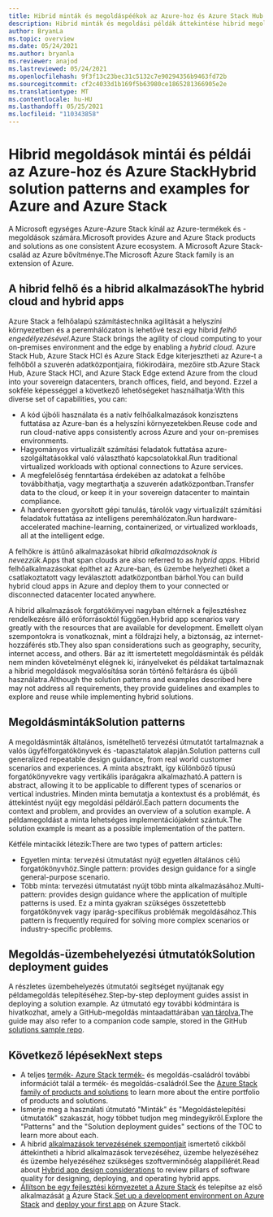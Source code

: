 ```yaml
---
title: Hibrid minták és megoldáspéékok az Azure-hoz és Azure Stack Hub
description: Hibrid minták és megoldási példák áttekintése hibrid megoldások tanulására és építésre az Azure-ban és a Azure Stack Hub.
author: BryanLa
ms.topic: overview
ms.date: 05/24/2021
ms.author: bryanla
ms.reviewer: anajod
ms.lastreviewed: 05/24/2021
ms.openlocfilehash: 9f3f13c23bec31c5132c7e90294356b9463fd72b
ms.sourcegitcommit: cf2c4033d1b169f5b63980ce1865281366905e2e
ms.translationtype: MT
ms.contentlocale: hu-HU
ms.lasthandoff: 05/25/2021
ms.locfileid: "110343858"
---
```

# <a name="hybrid-solution-patterns-and-examples-for-azure-and-azure-stack"></a><span data-ttu-id="747d6-103">Hibrid megoldások mintái és példái az Azure-hoz és Azure Stack</span><span class="sxs-lookup"><span data-stu-id="747d6-103">Hybrid solution patterns and examples for Azure and Azure Stack</span></span>

<span data-ttu-id="747d6-104">A Microsoft egységes Azure-Azure Stack kínál az Azure-termékek és -megoldások számára.</span><span class="sxs-lookup"><span data-stu-id="747d6-104">Microsoft provides Azure and Azure Stack products and solutions as one consistent Azure ecosystem.</span></span> <span data-ttu-id="747d6-105">A Microsoft Azure Stack-család az Azure bővítménye.</span><span class="sxs-lookup"><span data-stu-id="747d6-105">The Microsoft Azure Stack family is an extension of Azure.</span></span>

## <a name="the-hybrid-cloud-and-hybrid-apps"></a><span data-ttu-id="747d6-106">A hibrid felhő és a hibrid alkalmazások</span><span class="sxs-lookup"><span data-stu-id="747d6-106">The hybrid cloud and hybrid apps</span></span>

<span data-ttu-id="747d6-107">Azure Stack a felhőalapú számítástechnika agilitását a helyszíni környezetben és a peremhálózaton is lehetővé teszi egy hibrid *felhő engedélyezésével.*</span><span class="sxs-lookup"><span data-stu-id="747d6-107">Azure Stack brings the agility of cloud computing to your on-premises environment and the edge by enabling a *hybrid cloud*.</span></span> <span data-ttu-id="747d6-108">Azure Stack Hub, Azure Stack HCI és Azure Stack Edge kiterjesztheti az Azure-t a felhőből a szuverén adatközpontjaira, fiókirodáira, mezőire stb.</span><span class="sxs-lookup"><span data-stu-id="747d6-108">Azure Stack Hub, Azure Stack HCI, and Azure Stack Edge extend Azure from the cloud into your sovereign datacenters, branch offices, field, and beyond.</span></span> <span data-ttu-id="747d6-109">Ezzel a sokféle képességgel a következő lehetőségeket használhatja:</span><span class="sxs-lookup"><span data-stu-id="747d6-109">With this diverse set of capabilities, you can:</span></span>

- <span data-ttu-id="747d6-110">A kód újbóli használata és a natív felhőalkalmazások konzisztens futtatása az Azure-ban és a helyszíni környezetekben.</span><span class="sxs-lookup"><span data-stu-id="747d6-110">Reuse code and run cloud-native apps consistently across Azure and your on-premises environments.</span></span>
- <span data-ttu-id="747d6-111">Hagyományos virtualizált számítási feladatok futtatása azure-szolgáltatásokkal való választható kapcsolatokkal.</span><span class="sxs-lookup"><span data-stu-id="747d6-111">Run traditional virtualized workloads with optional connections to Azure services.</span></span>
- <span data-ttu-id="747d6-112">A megfelelőség fenntartása érdekében az adatokat a felhőbe továbbíthatja, vagy megtarthatja a szuverén adatközpontban.</span><span class="sxs-lookup"><span data-stu-id="747d6-112">Transfer data to the cloud, or keep it in your sovereign datacenter to maintain compliance.</span></span>
- <span data-ttu-id="747d6-113">A hardveresen gyorsított gépi tanulás, tárolók vagy virtualizált számítási feladatok futtatása az intelligens peremhálózaton.</span><span class="sxs-lookup"><span data-stu-id="747d6-113">Run hardware-accelerated machine-learning, containerized, or virtualized workloads, all at the intelligent edge.</span></span>

<span data-ttu-id="747d6-114">A felhőkre is áttűnő alkalmazásokat hibrid *alkalmazásoknak is nevezzük.*</span><span class="sxs-lookup"><span data-stu-id="747d6-114">Apps that span clouds are also referred to as *hybrid apps*.</span></span> <span data-ttu-id="747d6-115">Hibrid felhőalkalmazásokat építhet az Azure-ban, és üzembe helyezheti őket a csatlakoztatott vagy leválasztott adatközpontban bárhol.</span><span class="sxs-lookup"><span data-stu-id="747d6-115">You can build hybrid cloud apps in Azure and deploy them to your connected or disconnected datacenter located anywhere.</span></span>

<span data-ttu-id="747d6-116">A hibrid alkalmazások forgatókönyvei nagyban eltérnek a fejlesztéshez rendelkezésre álló erőforrásoktól függően.</span><span class="sxs-lookup"><span data-stu-id="747d6-116">Hybrid app scenarios vary greatly with the resources that are available for development.</span></span> <span data-ttu-id="747d6-117">Emellett olyan szempontokra is vonatkoznak, mint a földrajzi hely, a biztonság, az internet-hozzáférés stb.</span><span class="sxs-lookup"><span data-stu-id="747d6-117">They also span considerations such as geography, security, internet access, and others.</span></span> <span data-ttu-id="747d6-118">Bár az itt ismertetett megoldásminták és példák nem minden követelményt elégnek ki, irányelveket és példákat tartalmaznak a hibrid megoldások megvalósítása során történő feltárásra és újbóli használatra.</span><span class="sxs-lookup"><span data-stu-id="747d6-118">Although the solution patterns and examples described here may not address all requirements, they provide guidelines and examples to explore and reuse while implementing hybrid solutions.</span></span>

## <a name="solution-patterns"></a><span data-ttu-id="747d6-119">Megoldásminták</span><span class="sxs-lookup"><span data-stu-id="747d6-119">Solution patterns</span></span>

<span data-ttu-id="747d6-120">A megoldásminták általános, ismételhető tervezési útmutatót tartalmaznak a valós ügyfélforgatókönyvek és -tapasztalatok alapján.</span><span class="sxs-lookup"><span data-stu-id="747d6-120">Solution patterns cull generalized repeatable design guidance, from real world customer scenarios and experiences.</span></span> <span data-ttu-id="747d6-121">A minta absztrakt, így különböző típusú forgatókönyvekre vagy vertikális iparágakra alkalmazható.</span><span class="sxs-lookup"><span data-stu-id="747d6-121">A pattern is abstract, allowing it to be applicable to different types of scenarios or vertical industries.</span></span> <span data-ttu-id="747d6-122">Minden minta bemutatja a kontextust és a problémát, és áttekintést nyújt egy megoldási példáról.</span><span class="sxs-lookup"><span data-stu-id="747d6-122">Each pattern documents the context and problem, and provides an overview of a solution example.</span></span> <span data-ttu-id="747d6-123">A példamegoldást a minta lehetséges implementációjaként szántuk.</span><span class="sxs-lookup"><span data-stu-id="747d6-123">The solution example is meant as a possible implementation of the pattern.</span></span>

<span data-ttu-id="747d6-124">Kétféle mintacikk létezik:</span><span class="sxs-lookup"><span data-stu-id="747d6-124">There are two types of pattern articles:</span></span>

- <span data-ttu-id="747d6-125">Egyetlen minta: tervezési útmutatást nyújt egyetlen általános célú forgatókönyvhöz.</span><span class="sxs-lookup"><span data-stu-id="747d6-125">Single pattern: provides design guidance for a single general-purpose scenario.</span></span>
- <span data-ttu-id="747d6-126">Több minta: tervezési útmutatást nyújt több minta alkalmazásához.</span><span class="sxs-lookup"><span data-stu-id="747d6-126">Multi-pattern: provides design guidance where the application of multiple patterns is used.</span></span> <span data-ttu-id="747d6-127">Ez a minta gyakran szükséges összetettebb forgatókönyvek vagy iparág-specifikus problémák megoldásához.</span><span class="sxs-lookup"><span data-stu-id="747d6-127">This pattern is frequently required for solving more complex scenarios or industry-specific problems.</span></span>

## <a name="solution-deployment-guides"></a><span data-ttu-id="747d6-128">Megoldás-üzembehelyezési útmutatók</span><span class="sxs-lookup"><span data-stu-id="747d6-128">Solution deployment guides</span></span>

<span data-ttu-id="747d6-129">A részletes üzembehelyezés útmutatói segítséget nyújtanak egy példamegoldás telepítéséhez.</span><span class="sxs-lookup"><span data-stu-id="747d6-129">Step-by-step deployment guides assist in deploying a solution example.</span></span> <span data-ttu-id="747d6-130">Az útmutató egy további kódmintára is hivatkozhat, amely a GitHub-megoldás mintaadattárában [van tárolva.](https://github.com/Azure-Samples/azure-intelligent-edge-patterns)</span><span class="sxs-lookup"><span data-stu-id="747d6-130">The guide may also refer to a companion code sample, stored in the GitHub [solutions sample repo](https://github.com/Azure-Samples/azure-intelligent-edge-patterns).</span></span>

## <a name="next-steps"></a><span data-ttu-id="747d6-131">Következő lépések</span><span class="sxs-lookup"><span data-stu-id="747d6-131">Next steps</span></span>

- <span data-ttu-id="747d6-132">A teljes [termék- Azure Stack termék-](/azure-stack) és megoldás-családról további információt talál a termék- és megoldás-családról.</span><span class="sxs-lookup"><span data-stu-id="747d6-132">See the [Azure Stack family of products and solutions](/azure-stack) to learn more about the entire portfolio of products and solutions.</span></span>
- <span data-ttu-id="747d6-133">Ismerje meg a használati útmutató "Minták" és "Megoldástelepítési útmutatók" szakaszát, hogy többet tudjon meg mindegyikről.</span><span class="sxs-lookup"><span data-stu-id="747d6-133">Explore the "Patterns" and the "Solution deployment guides" sections of the TOC to learn more about each.</span></span>
- <span data-ttu-id="747d6-134">A hibrid [alkalmazások tervezésének szempontjait](overview-app-design-considerations.md) ismertető cikkből áttekintheti a hibrid alkalmazások tervezéséhez, üzembe helyezéséhez és üzembe helyezéséhez szükséges szoftverminőség alappillérét.</span><span class="sxs-lookup"><span data-stu-id="747d6-134">Read about [Hybrid app design considerations](overview-app-design-considerations.md) to review pillars of software quality for designing, deploying, and operating hybrid apps.</span></span>
- <span data-ttu-id="747d6-135">[Állítson be egy fejlesztési környezetet a Azure Stack](/azure-stack/user/azure-stack-dev-start) és telepítse az első alkalmazását [a](/azure-stack/user/azure-stack-dev-start-deploy-app) Azure Stack.</span><span class="sxs-lookup"><span data-stu-id="747d6-135">[Set up a development environment on Azure Stack](/azure-stack/user/azure-stack-dev-start) and [deploy your first app](/azure-stack/user/azure-stack-dev-start-deploy-app) on Azure Stack.</span></span>
